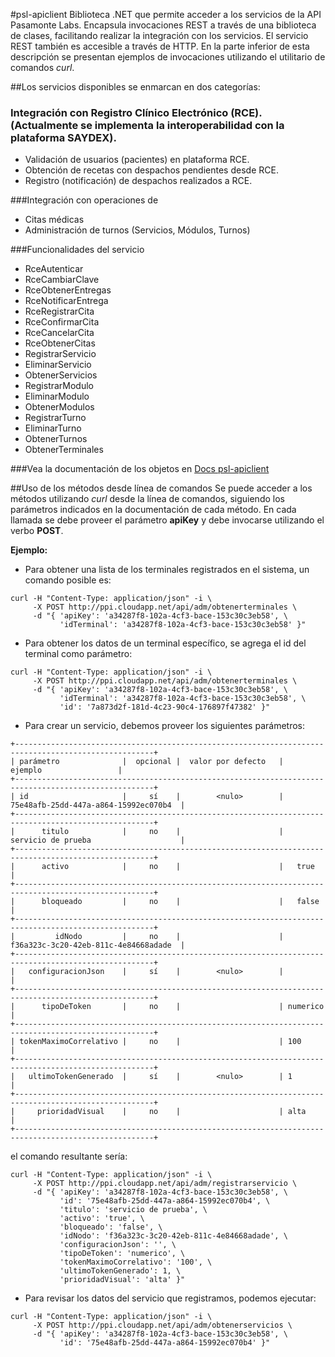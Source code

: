 #psl-apiclient
Biblioteca .NET que permite acceder a los servicios de la API Pasamonte Labs.
Encapsula invocaciones REST a través de una biblioteca de clases, facilitando realizar la integración con los servicios.
El servicio REST también es accesible a través de HTTP. En la parte inferior de esta descripción se presentan ejemplos de invocaciones utilizando el utilitario de comandos *curl*.

##Los servicios disponibles se enmarcan en dos categorías:

### Integración con Registro Clínico Electrónico (RCE). (Actualmente se implementa la interoperabilidad con la plataforma SAYDEX).
* Validación de usuarios (pacientes) en plataforma RCE.
* Obtención de recetas con despachos pendientes desde RCE.
* Registro (notificación) de despachos realizados a RCE.

###Integración con operaciones de
* Citas médicas
* Administración de turnos (Servicios, Módulos, Turnos)

###Funcionalidades del servicio
* RceAutenticar
* RceCambiarClave
* RceObtenerEntregas
* RceNotificarEntrega
* RceRegistrarCita
* RceConfirmarCita
* RceCancelarCita
* RceObtenerCitas
* RegistrarServicio
* EliminarServicio
* ObtenerServicios
* RegistrarModulo
* EliminarModulo
* ObtenerModulos
* RegistrarTurno
* EliminarTurno
* ObtenerTurnos
* ObtenerTerminales

###Vea la documentación de los objetos en [Docs psl-apiclient](http://pasamonte.github.io/docs/psl-apiclient)

##Uso de los métodos desde línea de comandos
Se puede acceder a los métodos utilizando *curl* desde la línea de comandos, siguiendo los parámetros indicados en la documentación de cada método.
En cada llamada se debe proveer el parámetro **apiKey** y debe invocarse utilizando el verbo **POST**.

**Ejemplo:**
* Para obtener una lista de los terminales registrados en el sistema, un comando posible es:
```
curl -H "Content-Type: application/json" -i \
     -X POST http://ppi.cloudapp.net/api/adm/obtenerterminales \
     -d "{ 'apiKey': 'a34287f8-102a-4cf3-bace-153c30c3eb58', \
           'idTerminal': 'a34287f8-102a-4cf3-bace-153c30c3eb58' }"
```           
* Para obtener los datos de un terminal específico, se agrega el id del terminal como parámetro:
```
curl -H "Content-Type: application/json" -i \
     -X POST http://ppi.cloudapp.net/api/adm/obtenerterminales \
     -d "{ 'apiKey': 'a34287f8-102a-4cf3-bace-153c30c3eb58', \
           'idTerminal': 'a34287f8-102a-4cf3-bace-153c30c3eb58', \
           'id': '7a873d2f-181d-4c23-90c4-176897f47382' }"
```
* Para crear un servicio, debemos proveer los siguientes parámetros:
```
+-----------------------------------------------------------------------------------------------------+
| parámetro              |  opcional |  valor por defecto   |                 ejemplo                 |
+-----------------------------------------------------------------------------------------------------+
| id                     |     sí    |        <nulo>        |   75e48afb-25dd-447a-a864-15992ec070b4  |
+-----------------------------------------------------------------------------------------------------+
|      titulo            |     no    |                      |   servicio de prueba                    |
+-----------------------------------------------------------------------------------------------------+
|      activo            |     no    |                      |   true                                  |
+-----------------------------------------------------------------------------------------------------+
|      bloqueado         |     no    |                      |   false                                 |
+-----------------------------------------------------------------------------------------------------+
|         idNodo         |     no    |                      |   f36a323c-3c20-42eb-811c-4e84668adade  |
+-----------------------------------------------------------------------------------------------------+
|   configuracionJson    |     sí    |        <nulo>        |                                         |
+-----------------------------------------------------------------------------------------------------+
|      tipoDeToken       |     no    |                      | numerico                                |
+-----------------------------------------------------------------------------------------------------+
| tokenMaximoCorrelativo |     no    |                      | 100                                     |
+-----------------------------------------------------------------------------------------------------+
|   ultimoTokenGenerado  |     sí    |        <nulo>        | 1                                       |
+-----------------------------------------------------------------------------------------------------+
|     prioridadVisual    |     no    |                      | alta                                    |
+-----------------------------------------------------------------------------------------------------+
```
el comando resultante sería:
```
curl -H "Content-Type: application/json" -i \
     -X POST http://ppi.cloudapp.net/api/adm/registrarservicio \
     -d "{ 'apiKey': 'a34287f8-102a-4cf3-bace-153c30c3eb58', \
           'id': '75e48afb-25dd-447a-a864-15992ec070b4', \
           'titulo': 'servicio de prueba', \
           'activo': 'true', \
           'bloqueado': 'false', \
           'idNodo': 'f36a323c-3c20-42eb-811c-4e84668adade', \
           'configuracionJson': '', \
           'tipoDeToken': 'numerico', \
           'tokenMaximoCorrelativo': '100', \
           'ultimoTokenGenerado': 1, \
           'prioridadVisual': 'alta' }"
```
* Para revisar los datos del servicio que registramos, podemos ejecutar:
```
curl -H "Content-Type: application/json" -i \
     -X POST http://ppi.cloudapp.net/api/adm/obtenerservicios \
     -d "{ 'apiKey': 'a34287f8-102a-4cf3-bace-153c30c3eb58', \
           'id': '75e48afb-25dd-447a-a864-15992ec070b4' }"
```
